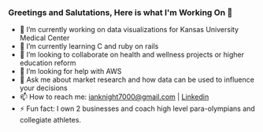 ### Greetings and Salutations, Here is what I'm Working On 👋

- 🔭 I’m currently working on data visualizations for Kansas University Medical Center 
- 🌱 I’m currently learning C and ruby on rails
- 👯 I’m looking to collaborate on health and wellness projects or higher education reform
- 🤔 I’m looking for help with AWS
- 💬 Ask me about market research and how data can be used to influence your decisions
- 📫 How to reach me: ianknight7000@gmail.com | [Linkedin](https://linkedin.com/in/ianknight480/)
- ⚡ Fun fact: I own 2 businesses and coach high level para-olympians and collegiate athletes. 

